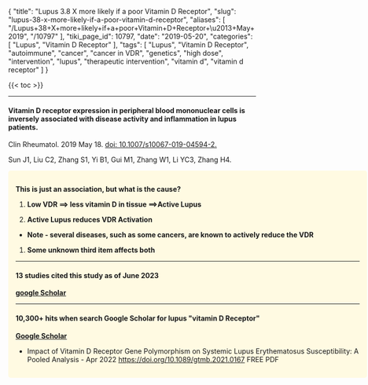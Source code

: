 {
    "title": "Lupus  3.8 X more likely if a poor Vitamin D Receptor",
    "slug": "lupus-38-x-more-likely-if-a-poor-vitamin-d-receptor",
    "aliases": [
        "/Lupus+38+X+more+likely+if+a+poor+Vitamin+D+Receptor+\u2013+May+2019",
        "/10797"
    ],
    "tiki_page_id": 10797,
    "date": "2019-05-20",
    "categories": [
        "Lupus",
        "Vitamin D Receptor"
    ],
    "tags": [
        "Lupus",
        "Vitamin D Receptor",
        "autoimmune",
        "cancer",
        "cancer in VDR",
        "genetics",
        "high dose",
        "intervention",
        "lupus",
        "therapeutic intervention",
        "vitamin d",
        "vitamin d receptor"
    ]
}


{{< toc >}} 

---

#### Vitamin D receptor expression in peripheral blood mononuclear cells is inversely associated with disease activity and inflammation in lupus patients.

Clin Rheumatol. 2019 May 18. [doi: 10.1007/s10067-019-04594-2.](https://doi.org/10.1007/s10067-019-04594-2.) 

Sun J1, Liu C2, Zhang S1, Yi B1, Gui M1, Zhang W1, Li YC3, Zhang H4.

<div class="border" style="background-color:#FFFAE2;padding:15px;margin:10px 0;border-radius:5px;width:700px">

 **This is just an association, but what is the cause?** 

1.  **Low VDR ==> less vitamin D in tissue ==>Active Lupus** 

1.  **Active Lupus reduces VDR Activation** 

   *  **Note - several diseases, such as some cancers, are known to actively reduce the VDR** 

1.  **Some unknown third item affects both** 

---

#### 13 studies cited this study as of June 2023

 **[google Scholar](https://scholar.google.com/scholar?cites=18352762533574795498&as_sdt=5,48&sciodt=0,48&hl=en)** 

---

#### 10,300+ hits when search Google Scholar  for lupus "vitamin D Receptor"

 **[Google Scholar](https://scholar.google.com/scholar?q=lupus+%22vitamin+D+Receptor%22&hl=en&as_sdt=0,48)** 

* Impact of Vitamin D Receptor Gene Polymorphism on Systemic Lupus Erythematosus Susceptibility: A Pooled Analysis - Apr 2022 https://doi.org/10.1089/gtmb.2021.0167 FREE PDF